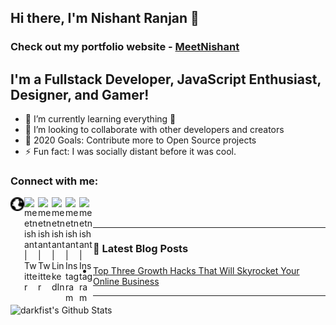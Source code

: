 ## Hi there, I'm Nishant Ranjan 👋
### Check out my portfolio website - [MeetNishant][website]

## I'm a Fullstack Developer, JavaScript Enthusiast, Designer, and Gamer!
- 🌱 I’m currently learning everything 🤣
- 👯 I’m looking to collaborate with other developers and creators
- 🥅 2020 Goals: Contribute more to Open Source projects
- ⚡ Fun fact: I was socially distant before it was cool.

### Connect with me:

[<img align="left" alt="meetnishant.com" width="22px" src="https://raw.githubusercontent.com/iconic/open-iconic/master/svg/globe.svg" />][website]
[<img align="left" alt="meetnishant | Twitter" width="22px" src="https://cdn.jsdelivr.net/npm/simple-icons@v3/icons/facebook.svg" />][facebook]
[<img align="left" alt="meetnishant | Twitter" width="22px" src="https://cdn.jsdelivr.net/npm/simple-icons@v3/icons/twitter.svg" />][twitter]
[<img align="left" alt="meetnishant | LinkedIn" width="22px" src="https://cdn.jsdelivr.net/npm/simple-icons@v3/icons/linkedin.svg" />][linkedin]
[<img align="left" alt="meetnishant | Instagram" width="22px" src="https://cdn.jsdelivr.net/npm/simple-icons@v3/icons/instagram.svg" />][instagram]
[<img align="left" alt="meetnishant | Instagram" width="22px" src="https://cdn.jsdelivr.net/npm/simple-icons@v3/icons/youtube.svg" />][youtube]

<br />
<br />

---

### 📕 Latest Blog Posts
<!-- BLOG-POST-LIST:START -->
- [Top Three Growth Hacks That Will Skyrocket Your Online Business](https://blog.meetnishant.com/top-3-growth-hacks-for-your-online-business/)
<!-- BLOG-POST-LIST:END -->

---

<img align="left" alt="darkfist's Github Stats" src="https://github-readme-stats-darkfist.vercel.app/api?username=darkfist&show_icons=true&hide_border=true" />

[website]: https://meetnishant.com
[facebook]: https://www.facebook.com/nishant.ranjan.180/
[twitter]: https://twitter.com/nishant_1998
[youtube]: https://www.youtube.com/channel/UCR3EfOKNTvn8bqs6kF_dBQQ
[instagram]: https://www.instagram.com/meet_nishant/
[linkedin]: https://www.linkedin.com/in/nishantranjan1998/
